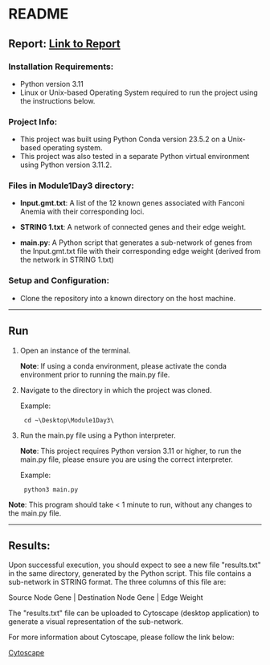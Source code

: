 
# README

## Report: [Link to Report](https://docs.google.com/document/d/1WyCkMw5yXGx-AHQtY2_fggWxE8zY7hX2IQHKobqR0ds/edit)

### Installation Requirements:
- Python version 3.11
- Linux or Unix-based Operating System required to run the project using the instructions below.

### Project Info:
- This project was built using Python Conda version 23.5.2 on a Unix-based operating system.
- This project was also tested in a separate Python virtual environment using Python version 3.11.2. 

### Files in Module1Day3 directory:

- **Input.gmt.txt**: A list of the 12 known genes associated with Fanconi Anemia with their corresponding loci.

- **STRING 1.txt**: A network of connected genes and their edge weight.

- **main.py**: A Python script that generates a sub-network of genes from the Input.gmt.txt file with their corresponding edge weight (derived from the network in STRING 1.txt)

### Setup and Configuration:

- Clone the repository into a known directory on the host machine.

<hr>

## Run

1. Open an instance of the terminal.

    **Note**: If using a conda environment, please activate the conda environment prior to running the main.py file.

2. Navigate to the directory in which the project was cloned.

    Example: 
        
        cd ~\Desktop\Module1Day3\

3. Run the main.py file using a Python interpreter.

    **Note**: This project requires Python version 3.11 or higher, to run the main.py file, please ensure you are using the correct interpreter. 

    Example:

        python3 main.py
**Note**: This program should take < 1 minute to run, without any changes to the main.py file.

<hr>

## Results:

Upon successful execution, you should expect to see a new file "results.txt" in the same directory, generated by the Python script. This file contains a sub-network in STRING format. The three columns of this file are:

Source Node Gene | Destination Node Gene | Edge Weight

The "results.txt" file can be uploaded to Cytoscape (desktop application) to generate a visual representation of the sub-network. 

For more information about Cytoscape, please follow the link below:

[Cytoscape](https://cytoscape.org/what_is_cytoscape.html)
